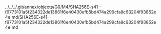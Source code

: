 ../../../.git/annex/objects/G0/M4/SHA256E-s41--f9773101a5f234322de13861f6e40430efb5bd474a299cfa8c63204f93852e4e.md/SHA256E-s41--f9773101a5f234322de13861f6e40430efb5bd474a299cfa8c63204f93852e4e.md
